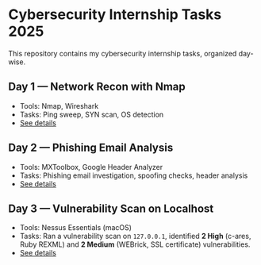 # Cybersecurity Internship Tasks 2025

This repository contains my cybersecurity internship tasks, organized day-wise.

## Day 1 — Network Recon with Nmap
- Tools: Nmap, Wireshark
- Tasks: Ping sweep, SYN scan, OS detection
- [See details](day1/README.md)

## Day 2 — Phishing Email Analysis
- Tools: MXToolbox, Google Header Analyzer
- Tasks: Phishing email investigation, spoofing checks, header analysis
- [See details](day2/README.md)

## Day 3 — Vulnerability Scan on Localhost

  * Tools: Nessus Essentials (macOS)
  * Tasks: Ran a vulnerability scan on `127.0.0.1`, identified **2 High** (c-ares, Ruby REXML) and **2 Medium** (WEBrick, SSL certificate) vulnerabilities.
  * [See details](./task3)